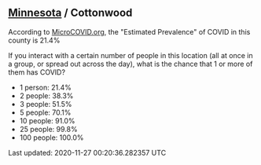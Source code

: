 
## [Minnesota](/united-states/minnesota) / Cottonwood

According to [MicroCOVID.org](http://microcovid.org),
the "Estimated Prevalence" of COVID in this county is 21.4%

If you interact with a certain number of people in this location
(all at once in a group, or spread out across the day), what is the chance that
1 or more of them has COVID?

- 1 person: 21.4%
- 2 people: 38.3%
- 3 people: 51.5%
- 5 people: 70.1%
- 10 people: 91.0%
- 25 people: 99.8%
- 100 people: 100.0%

Last updated: 2020-11-27 00:20:36.282357 UTC
